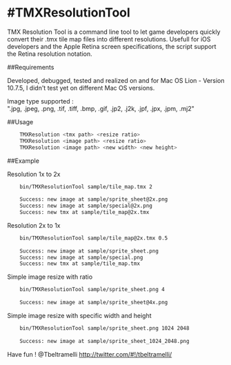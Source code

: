 #TMXResolutionTool
======================

TMX Resolution Tool is a command line tool to let game developers quickly convert their .tmx tile map files into different resolutions.
Usefull for iOS developers and the Apple Retina screen specifications, the script support the Retina resolution notation.

##Requirements

Developed, debugged, tested and realized on and for Mac OS Lion - Version 10.7.5, I didn't test yet on different Mac OS versions.  

Image type supported :  
".jpg, .jpeg, .png, .tif, .tiff, .bmp, .gif, .jp2, .j2k, .jpf, .jpx, .jpm, .mj2"

##Usage

```bash
	TMXResolution <tmx path> <resize ratio>
	TMXResolution <image path> <resize ratio>
	TMXResolution <image path> <new width> <new height>
```

##Example

Resolution 1x to 2x

```bash
	bin/TMXResolutionTool sample/tile_map.tmx 2
	
	Success: new image at sample/sprite_sheet@2x.png
	Success: new image at sample/special@2x.png
	Success: new tmx at sample/tile_map@2x.tmx
```

Resolution 2x to 1x

```bash
	bin/TMXResolutionTool sample/tile_map@2x.tmx 0.5
	
	Success: new image at sample/sprite_sheet.png
	Success: new image at sample/special.png
	Success: new tmx at sample/tile_map.tmx
```

Simple image resize with ratio

```bash
	bin/TMXResolutionTool sample/sprite_sheet.png 4
	
	Success: new image at sample/sprite_sheet@4x.png
```

Simple image resize with specific width and height

```bash
	bin/TMXResolutionTool sample/sprite_sheet.png 1024 2048
	
	Success: new image at sample/sprite_sheet_1024_2048.png
```

Have fun !
@Tbeltramelli <http://twitter.com/#!/tbeltramelli/>